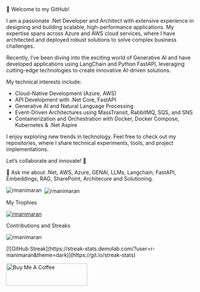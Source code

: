 👋 Welcome to my GitHub!

I am a passionate .Net Developer and Architect with extensive experience in designing and building scalable, high-performance applications. My expertise spans across Azure and AWS cloud services, where I have architected and deployed robust solutions to solve complex business challenges.

Recently, I’ve been diving into the exciting world of Generative AI and have developed applications using LangChain and Python FastAPI, leveraging cutting-edge technologies to create innovative AI-driven solutions.

My technical interests include:

- Cloud-Native Development (Azure, AWS)
- API Development with .Net Core, FastAPI
- Generative AI and Natural Language Processing
- Event-Driven Architectures using MassTransit, RabbitMQ, SQS, and SNS
- Containerization and Orchestration with Docker, Docker Compose, Kubernetes & .Net Aspire

I enjoy exploring new trends in technology. Feel free to check out my repositories, where I share technical experiments, tools, and project implementations.

Let’s collaborate and innovate! 🌟

💬 Ask me about .Net, AWS, Azure, GENAI, LLMs, Langchain, FastAPI, Embeddings, RAG, SharePoint, Architecure and Solutioning.
<!--
**r-manimaran/r-manimaran** is a ✨ _special_ ✨ repository because its `README.md` (this file) appears on your GitHub profile.

Here are some ideas to get you started:

- 👯 I’m looking to collaborate on ...
- 🤔 I’m looking for help with ...

- 📫 How to reach me: ...
- 😄 Pronouns: ...
- ⚡ Fun fact: ...
-->
<p><img align="left" src="https://github-readme-stats.vercel.app/api/top-langs?username=r-manimaran&show_icons=true&locale=en&layout=compact" alt="rmanimaran" /></p>

<p>&nbsp;<img align="center" src="https://github-readme-stats.vercel.app/api?username=r-manimaran&show_icons=true&locale=en&theme=dracula" alt="rmanimaran" /></p>

<p>My Trophies</p>
<p align="left"> <a href="https://github.com/ryo-ma/github-profile-trophy"><img src="https://github-profile-trophy.vercel.app/?username=r-manimaran&theme=onedark&row=2&column=4" alt="rmanimaran" /></a> </p>

<p>Contributions and Streaks</p>
<p><img align="center" src="https://github-readme-streak-stats.herokuapp.com/?user=r-manimaran" alt="rmanimaran" /></p>
<p>[![GitHub Streak](https://streak-stats.demolab.com/?user=r-manimaran&theme=dark)](https://git.io/streak-stats)</p>

<a href="https://www.buymeacoffee.com/rmanimaran" target="_blank"><img src="https://cdn.buymeacoffee.com/buttons/v2/default-yellow.png" alt="Buy Me A Coffee" style="height: 60px !important;width: 217px !important;" ></a>
